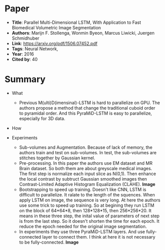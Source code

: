 # Paper

* **Title**: Parallel Multi-Dimensional LSTM, With Application to Fast Biomedical Volumetric Image Segmentation
* **Authors**: Marijn F. Stollenga, Wonmin Byeon, Marcus Liwicki, Juergen Schmidhuber
* **Link**: https://arxiv.org/pdf/1506.07452.pdf
* **Tags**: Neural Network,
* **Year**: 2016
* **Cited by**: 40

# Summary

* What
    * Previous M(ulti)D(imensinal)-LSTM is hard to parallelize on GPU. The authors propose a method that
    change the traditional cuboid order to pyramidal order. And this PyraMiD-LSTM is easy to parallelize,
    especially for 3D data.

* How
  
* Experiments
    * Sub-volumes and Augmentation. Because of lack of memory, the authors train and test on sub-volumes.
    In test, the sub-volumes are stitches together by Gaussian kernel.
    * Pre-processing. In this paper the authors use EM dataset and MR Brain dataset. So both them are about greyscale
    medical images. The first step is normalize each input slice as N(0,1). Then enhance the local contrast by subtruct Gaussian smoothed
    images then Contrast-Limited Adaptive Histogram Equalization (CLAHE).
    **Image**
    * Bootstrapping to speed up training. Doesn't like CNN, LSTM is difficult to parallelize. It ralate to the length of the
    squences. When apply LSTM on image, the sequence is very long. At here the authors use some trick to speed up training.
    So at begining they run LSTM on the block of 64\*64\*8, then 128\*128\*15, then 256\*256*20. It means in these three step, the
    inital value of parameters of next step is from the last step. So it doesn't shorten the time for each epoch. It reduce the epoch
    needed for the original image segmentation.
    * In experiments they use three PyraMiD-LSTM layers. And use fully-connected layer to connect them. I think at here it is not
    necessary to be fully-connected.
    **Image**
